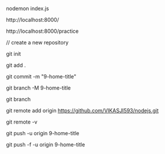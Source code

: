 nodemon index.js

http://localhost:8000/

http://localhost:8000/practice

// create a new repository 

git init

git add .

git commit -m "9-home-title"

git branch -M 9-home-title

git branch

git remote add origin https://github.com/VIKASJI593/nodejs.git

git remote -v

git push -u origin 9-home-title

git push -f -u origin 9-home-title
